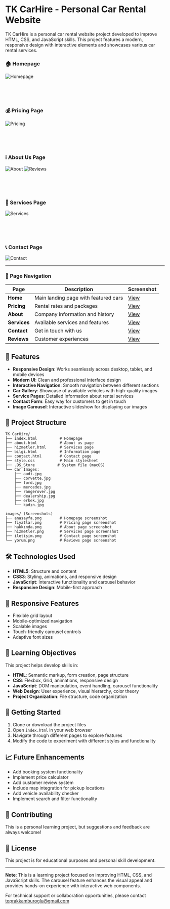 # TK CarHire - Personal Car Rental Website

TK CarHire is a personal car rental website project developed to improve HTML, CSS, and JavaScript skills. This project features a modern, responsive design with interactive elements and showcases various car rental services.


<!-- Image carousel showing different pages -->


### 🏠 Homepage
![Homepage](images/anasayfa.png)
<br></br>

<br></br>
### 💰 Pricing Page
![Pricing](images/fiyatlar.png)
<br></br>

<br></br>
### ℹ️ About Us Page
![About](images/hakkında.png)
![Reviews](images/yorum.png)
<br></br>

<br></br>
### 🔧 Services Page
![Services](images/hizmetler.png)
<br></br>

<br></br>
### 📞 Contact Page
![Contact](images/iletişim.png)


---

### 📱 Page Navigation
| Page | Description | Screenshot |
|------|-------------|------------|
| **Home** | Main landing page with featured cars | [View](images/anasayfa.png) |
| **Pricing** | Rental rates and packages | [View](images/fiyatlar.png) |
| **About** | Company information and history | [View](images/hakkında.png) |
| **Services** | Available services and features | [View](images/hizmetler.png) |
| **Contact** | Get in touch with us | [View](images/iletişim.png) |
| **Reviews** | Customer experiences | [View](images/yorum.png) |

## 🚗 Features

- **Responsive Design**: Works seamlessly across desktop, tablet, and mobile devices
- **Modern UI**: Clean and professional interface design
- **Interactive Navigation**: Smooth navigation between different sections
- **Car Gallery**: Showcase of available vehicles with high-quality images
- **Service Pages**: Detailed information about rental services
- **Contact Form**: Easy way for customers to get in touch
- **Image Carousel**: Interactive slideshow for displaying car images

## 📁 Project Structure

```
TK CarHire/
├── index.html          # Homepage
├── about.html          # About us page
├── hizmetler.html      # Services page
├── bilgi.html          # Information page
├── contact.html        # Contact page
├── style.css           # Main stylesheet
├── .DS_Store          # System file (macOS)
└── Car Images:
    ├── audi.jpg
    ├── corvette.jpg
    ├── ford.jpg
    ├── mercedes.jpg
    ├── rangerover.jpg
    ├── dealership.jpg
    ├── erkek.jpg
    └── kadın.jpg

images/ (Screenshots)
├── anasayfa.png        # Homepage screenshot
├── fiyatlar.png        # Pricing page screenshot
├── hakkında.png        # About page screenshot
├── hizmetler.png       # Services page screenshot
├── iletişim.png        # Contact page screenshot
└── yorum.png           # Reviews page screenshot
```


## 🛠️ Technologies Used

- **HTML5**: Structure and content
- **CSS3**: Styling, animations, and responsive design
- **JavaScript**: Interactive functionality and carousel behavior
- **Responsive Design**: Mobile-first approach

## 📱 Responsive Features

- Flexible grid layout
- Mobile-optimized navigation
- Scalable images
- Touch-friendly carousel controls
- Adaptive font sizes

## 🎯 Learning Objectives

This project helps develop skills in:

- **HTML**: Semantic markup, form creation, page structure
- **CSS**: Flexbox, Grid, animations, responsive design
- **JavaScript**: DOM manipulation, event handling, carousel functionality
- **Web Design**: User experience, visual hierarchy, color theory
- **Project Organization**: File structure, code organization

## 🚀 Getting Started

1. Clone or download the project files
2. Open `index.html` in your web browser
3. Navigate through different pages to explore features
4. Modify the code to experiment with different styles and functionality

## 📈 Future Enhancements

-  Add booking system functionality
-  Implement price calculator
-  Add customer review system
-  Include map integration for pickup locations
-  Add vehicle availability checker
-  Implement search and filter functionality

## 🤝 Contributing

This is a personal learning project, but suggestions and feedback are always welcome!

## 📄 License

This project is for educational purposes and personal skill development.

---

**Note**: This is a learning project focused on improving HTML, CSS, and JavaScript skills. The carousel feature enhances the visual appeal and provides hands-on experience with interactive web components.

For technical support or collaboration opportunities, please contact toprakkamburoglu@gmail.com
